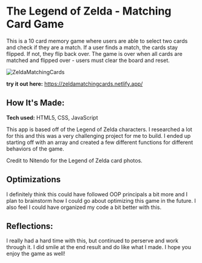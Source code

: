 # The Legend of Zelda - Matching Card Game

This is a 10 card memory game where users are able to select two cards and check if they are a match. If a user finds a match, the cards stay flipped. If not, they flip back over. The game is over when all cards are matched and flipped over - users must clear the board and reset.

![ZeldaMatchingCards](https://j.gifs.com/k2KYDX.gif)

**try it out here:** https://zeldamatchingcards.netlify.app/

## How It's Made:

**Tech used:** HTML5, CSS, JavaScript

This app is based off of the Legend of Zelda characters. I researched a lot for this and this was a very challenging project for me to build. I ended up starting off with an array and created a few different functions for different behaviors of the game. 

Credit to Nitendo for the Legend of Zelda card photos. 

## Optimizations

I definitely think this could have followed OOP principals a bit more and I plan to brainstorm how I could go about optimizing this game in the future. I also feel I could have organized my code a bit better with this. 

## Reflections:

I really had a hard time with this, but continued to perserve and work through it. I did smile at the end result and do like what I made. I hope you enjoy the game as well!